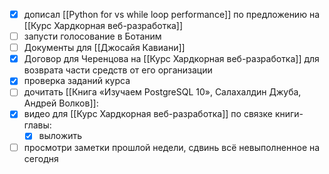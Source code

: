 - [x] дописал [[Python for vs while loop performance]] по предложению на [[Курс Хардкорная веб-разработка]]
- [ ] запусти голосование в Ботаним
- [ ] Документы для [[Джосайя Кавиани]]
- [x] Договор для Черенцова на [[Курс Хардкорная веб-разработка]] для возврата части средств от его организации
- [x] проверка заданий курса
- [ ] дочитать [[Книга «Изучаем PostgreSQL 10», Салахалдин Джуба, Андрей Волков]]:
- [x] видео для [[Курс Хардкорная веб-разработка]] по связке книги-главы:
	- [x] выложить
- [ ] просмотри заметки прошлой недели, сдвинь всё невыполненное на сегодня
